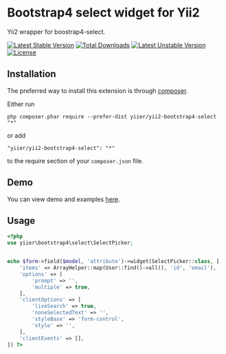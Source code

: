 Bootstrap4 select widget for Yii2
=================================
Yii2 wrapper for boostrap4-select.

[![Latest Stable Version](https://poser.pugx.org/yiier/yii2-bootstrap4-select/v/stable)](https://packagist.org/packages/yiier/yii2-bootstrap4-select)
[![Total Downloads](https://poser.pugx.org/yiier/yii2-bootstrap4-select/downloads)](https://packagist.org/packages/yiier/yii2-bootstrap4-select)
[![Latest Unstable Version](https://poser.pugx.org/yiier/yii2-bootstrap4-select/v/unstable)](https://packagist.org/packages/yiier/yii2-bootstrap4-select)
[![License](https://poser.pugx.org/yiier/yii2-bootstrap4-select/license)](https://packagist.org/packages/yiier/yii2-bootstrap4-select)

Installation
------------

The preferred way to install this extension is through [composer](http://getcomposer.org/download/).

Either run

```
php composer.phar require --prefer-dist yiier/yii2-bootstrap4-select "*"
```

or add

```
"yiier/yii2-bootstrap4-select": "*"
```

to the require section of your `composer.json` file.

Demo
-----------

You can view demo and examples [here](https://developer.snapappointments.com/bootstrap-select/examples/).

Usage
--------------

```php
<?php
use yiier\bootstrap4\select\SelectPicker;


echo $form->field($model, 'attribute')->widget(SelectPicker::class, [
    'items' => ArrayHelper::map(User::find()->all(), 'id', 'email'),
    'options' => [
        'prompt' => '',
        'multiple' => true,
    ],  
    'clientOptions' => [
        'liveSearch' => true,
        'noneSelectedText' => '',
        'styleBase' => 'form-control',
        'style' => '',
    ],
    'clientEvents' => [],
]) ?>
```